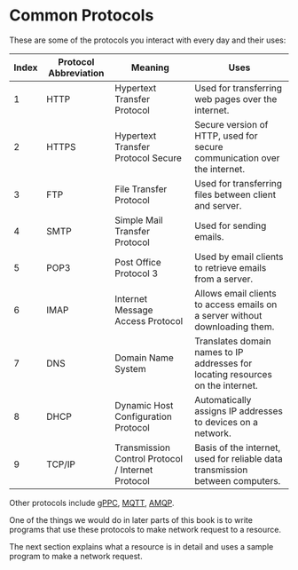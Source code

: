 # Common Protocols

These are some of the protocols you interact with every day and their uses:

| Index | Protocol Abbreviation | Meaning                                           | Uses                                                                            |
| ----- | --------------------- | ------------------------------------------------- | ------------------------------------------------------------------------------- |
| 1     | HTTP                  | Hypertext Transfer Protocol                       | Used for transferring web pages over the internet.                              |
| 2     | HTTPS                 | Hypertext Transfer Protocol Secure                | Secure version of HTTP, used for secure communication over the internet.        |
| 3     | FTP                   | File Transfer Protocol                            | Used for transferring files between client and server.                          |
| 4     | SMTP                  | Simple Mail Transfer Protocol                     | Used for sending emails.                                                        |
| 5     | POP3                  | Post Office Protocol 3                            | Used by email clients to retrieve emails from a server.                         |
| 6     | IMAP                  | Internet Message Access Protocol                  | Allows email clients to access emails on a server without downloading them.     |
| 7     | DNS                   | Domain Name System                                | Translates domain names to IP addresses for locating resources on the internet. |
| 8     | DHCP                  | Dynamic Host Configuration Protocol               | Automatically assigns IP addresses to devices on a network.                     |
| 9     | TCP/IP                | Transmission Control Protocol / Internet Protocol | Basis of the internet, used for reliable data transmission between computers.   |

Other protocols include [gPPC](https://grpc.io/), [MQTT](https://mqtt.org/), [AMQP](https://www.amqp.org/).

One of the things we would do in later parts of this book is to write programs that use these protocols to make network request to a resource.

The next section explains what a resource is in detail and uses a sample program to make a network request.
